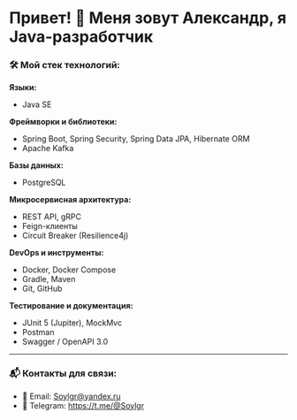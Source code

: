 # Привет! 👋 Меня зовут Александр, я Java-разработчик

### 🛠️ Мой стек технологий:

**Языки:**
- Java SE

**Фреймворки и библиотеки:**
- Spring Boot, Spring Security, Spring Data JPA, Hibernate ORM
- Apache Kafka

**Базы данных:**
- PostgreSQL

**Микросервисная архитектура:**
- REST API, gRPC
- Feign-клиенты
- Circuit Breaker (Resilience4j)

**DevOps и инструменты:**
- Docker, Docker Compose
- Gradle, Maven
- Git, GitHub

**Тестирование и документация:**
- JUnit 5 (Jupiter), MockMvc
- Postman
- Swagger / OpenAPI 3.0

---

### 📬 Контакты для связи:

- 📧 Email: Soylgr@yandex.ru  
- 📱 Telegram: https://t.me/@Soylgr
